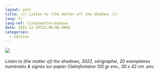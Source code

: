 ```yaml
---
layout: post
title: /// Listen to (the matter of) the Shadows ///
lang: fr
lang-ref: listenmattershadows
date: 2022-12-20T23:00:00.000Z
categories:
  - edition
---
```


![](/Listen_to_\(the_matter_of\)_the_shadows_SCAN_\(300\)_UP.jpg)

###### *Listen to (the matter of) the shadows*, 2022, sérigraphie, 20 exemplaires numérotés & signés sur papier Clairefontaine 120 gr env., 30 x 42 cm. env.
